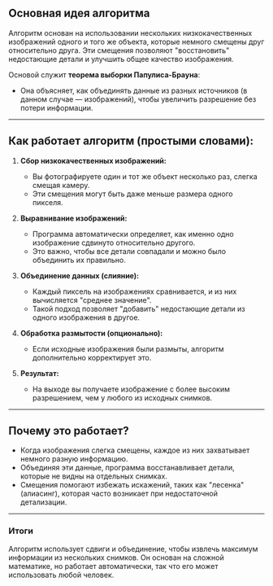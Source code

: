 ## Основная идея алгоритма

Алгоритм основан на использовании нескольких низкокачественных изображений одного и того же объекта, которые немного смещены друг относительно друга. Эти смещения позволяют "восстановить" недостающие детали и улучшить общее качество изображения.

Основой служит **теорема выборки Папулиса-Брауна**:
- Она объясняет, как объединять данные из разных источников (в данном случае — изображений), чтобы увеличить разрешение без потери информации.

---

## Как работает алгоритм (простыми словами):

1. **Сбор низкокачественных изображений:**
   - Вы фотографируете один и тот же объект несколько раз, слегка смещая камеру.
   - Эти смещения могут быть даже меньше размера одного пикселя.

2. **Выравнивание изображений:**
   - Программа автоматически определяет, как именно одно изображение сдвинуто относительно другого.
   - Это важно, чтобы все детали совпадали и можно было объединить их правильно.

3. **Объединение данных (слияние):**
   - Каждый пиксель на изображениях сравнивается, и из них вычисляется "среднее значение".
   - Такой подход позволяет "добавить" недостающие детали из одного изображения в другое.

4. **Обработка размытости (опционально):**
   - Если исходные изображения были размыты, алгоритм дополнительно корректирует это.

5. **Результат:**
   - На выходе вы получаете изображение с более высоким разрешением, чем у любого из исходных снимков.

---

## Почему это работает?

- Когда изображения слегка смещены, каждое из них захватывает немного разную информацию.
- Объединяя эти данные, программа восстанавливает детали, которые не видны на отдельных снимках.
- Смещения помогают избежать искажений, таких как "лесенка" (алиасинг), которая часто возникает при недостаточной детализации.

---

### Итоги

Алгоритм использует сдвиги и объединение, чтобы извлечь максимум информации из нескольких снимков. Он основан на сложной математике, но работает автоматически, так что его может использовать любой человек.
